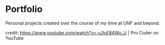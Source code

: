 # Portfolio
Personal projects created over the course of my time at UNF and beyond.

credit: https://www.youtube.com/watch?v=-u3vE84Wo_U  |  Pro Coder on YouTube
